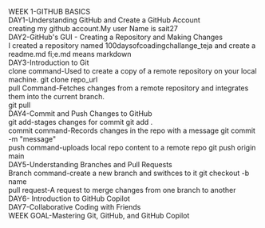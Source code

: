WEEK 1-GITHUB BASICS<br>
  DAY1-Understanding GitHub and Create a GitHub Account<br>
      creating my github account.My user Name is sait27<br>
  DAY2-GitHub's GUI - Creating a Repository and Making Changes<br>
      I created a repository named 100daysofcoadingchallange_teja and create a readme.md fi;e.md means markdown<br>
  DAY3-Introduction to Git<br>
      clone command-Used to create a copy of a remote repository on your local machine. git clone repo_url<br>
      pull Command-Fetches changes from a remote repository and integrates them into the current branch.<br>
      git pull <br>
  DAY4-Commit and Push Changes to GitHub<br>
        git add-stages changes for commit git add .<br>
        commit command-Records changes in the repo with a message git commit -m "message"<br>
        push command-uploads local repo content to a remote repo git push origin main<br>
  DAY5-Understanding Branches and Pull Requests<br>
        Branch command-create a new branch and swithces to it git checkout -b name<br>
        pull request-A request to merge changes from one branch to another<br>
  DAY6- Introduction to GitHub Copilot<br>
  DAY7-Collaborative Coding with Friends<br>
  WEEK GOAL-Mastering Git, GitHub, and GitHub Copilot<br>
